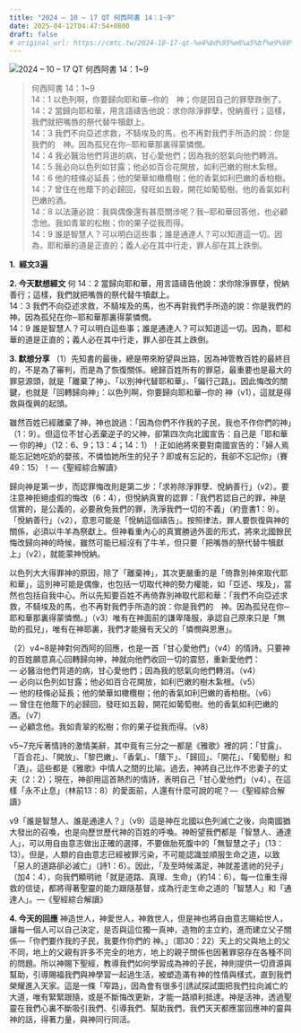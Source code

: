 ```yaml
---
title: "2024 – 10 – 17 QT 何西阿書 14：1~9"
date: 2025-04-12T04:47:54+0800
draft: false
# original_url: https://cmtc.tw/2024-10-17-qt-%e4%bd%95%e8%a5%bf%e9%98%bf%e6%9b%b8-14%ef%bc%9a19
---
```


![2024 – 10 – 17 QT 何西阿書 14：1\~9](/images/qt.jpg  "2024 – 10 – 17 QT 何西阿書 14：1\~9")

> 何西阿書 14：1\~9  
> 14：1 以色列啊，你要歸向耶和華─你的　神；你是因自己的罪孽跌倒了。  
> 14：2 當歸向耶和華，用言語禱告他說：求你除淨罪孽，悅納善行；這樣，我們就把嘴唇的祭代替牛犢獻上。  
> 14：3 我們不向亞述求救，不騎埃及的馬，也不再對我們手所造的說：你是我們的　神。因為孤兒在你─耶和華那裏得蒙憐憫。  
> 14：4 我必醫治他們背道的病，甘心愛他們；因為我的怒氣向他們轉消。  
> 14：5 我必向以色列如甘露；他必如百合花開放，如利巴嫩的樹木紮根。  
> 14：6 他的枝條必延長；他的榮華如橄欖樹；他的香氣如利巴嫩的香柏樹。  
> 14：7 曾住在他蔭下的必歸回，發旺如五穀，開花如葡萄樹。他的香氣如利巴嫩的酒。  
> 14：8 以法蓮必說：我與偶像還有甚麼關涉呢？我─耶和華回答他，也必顧念他。我如青翠的松樹；你的果子從我而得。  
> 14：9 誰是智慧人？可以明白這些事；誰是通達人？可以知道這一切。因為，耶和華的道是正直的；義人必在其中行走，罪人卻在其上跌倒。

**1.  經文3遍**

**2. 今天默想經文**
何 14：2 當歸向耶和華，用言語禱告他說：求你除淨罪孽，悅納善行；這樣，我們就把嘴唇的祭代替牛犢獻上。  
14：3 我們不向亞述求救，不騎埃及的馬，也不再對我們手所造的說：你是我們的　神。因為孤兒在你─耶和華那裏得蒙憐憫。  
14：9 誰是智慧人？可以明白這些事；誰是通達人？可以知道這一切。因為，耶和華的道是正直的；義人必在其中行走，罪人卻在其上跌倒。

**3. 默想分享**
（1）先知書的最後，總是帶來盼望與出路，因為神管教百姓的最終目的，不是為了審判，而是為了恢復關係。總歸百姓所有的罪惡，最重要也是最大的罪惡源頭，就是「離棄了神」、「以別神代替耶和華」、「偏行己路」。因此悔改的關鍵，也就是「回轉歸向神」：以色列啊，你要歸向耶和華─你的 神（v1），這就是得救與復興的起頭。

雖然百姓已經離棄了神，神也說過：「因為你們不作我的子民，我也不作你們的神」（1：9）。但這位不甘心丟棄逆子的父神，卻第四次向北國宣告：自己是「耶和華— 你的神」（12：6、9；13：4；14：1）！正如祂將來要對南國宣告的：「婦人焉能忘記她吃奶的嬰孩，不憐恤她所生的兒子？即或有忘記的，我卻不忘記你」（賽49：15）！—《聖經綜合解讀》

歸向神是第一步，而認罪悔改則是第二步：「求祢除淨罪孽、悅納善行」（v2）。要注意神拒絕虛假的悔改（6：4），但悅納真實的認罪：「我們若認自己的罪，神是信實的，是公義的，必要赦免我們的罪，洗淨我們一切的不義」（約壹書1：9）。「悅納善行」（v2），意思可能是「悅納這個禱告」。按照律法，罪人要恢復與神的關係，必須以牛羊為祭獻上。但神看重內心的真實勝過外面的形式，將來北國餘民悔改歸向神的時候，雖然可能已經沒有了牛羊，但只要「把嘴唇的祭代替牛犢獻上」（v2），就能蒙神悅納。

以色列大大得罪神的原因，除了「離棄神」，其次更嚴重的是「倚靠別神來取代耶和華」，這別神可能是偶像，也包括一切取代神的勢力權能，如「亞述、埃及」，當然也包括自我中心。所以先知要百姓不再倚靠別神取代耶和華：「我們不向亞述求救，不騎埃及的馬，也不再對我們手所造的說：你是我們的　神。因為孤兒在你─耶和華那裏得蒙憐憫。」（v3）唯有在神面前的謙卑降服，承認自己原來只是「無助的孤兒」，唯有在神耶裏，我們才能擁有天父的「憐憫與恩惠」。

（2）v4\~8是神對何西阿的回應，也是一首「甘心愛他們」（v4）的情詩。只要神的百姓願意真心回轉歸向神，神就向他們收回一切的震怒，重新愛他們：  
— 必醫治他們背道的病，甘心愛他們；因為我的怒氣向他們轉消。（v4）  
— 必向以色列如甘露；他必如百合花開放，如利巴嫩的樹木紮根。（v5）  
— 他的枝條必延長；他的榮華如橄欖樹；他的香氣如利巴嫩的香柏樹。（v6）  
— 曾住在他蔭下的必歸回，發旺如五穀，開花如葡萄樹。他的香氣如利巴嫩的酒。（v7）  
— 必顧念他。我如青翠的松樹；你的果子從我而得。（v8）

v5\~7充斥著情詩的激情美辭，其中竟有三分之一都是《雅歌》裡的詞：「甘露」、「百合花」、「開放」、「黎巴嫩」、「香氣」、「蔭下」、「歸回」、「開花」、「葡萄樹」和「酒」，這些都是《雅歌》中情人之間的比喻。過去，神將自己比作不忠妻子的丈夫（2：2）；現在，神卻用這首熱烈的情詩，表明自己「甘心愛他們」（v4）。在這樣「永不止息」（林前13：8）的愛面前，人還有什麼可說的呢？—《聖經綜合解讀》

v9「誰是智慧人、誰是通達人？」（v9）這是神在北國以色列滅亡之後，向南國猶大發出的召喚，也是向歷世歷代神的百姓的呼喚。神盼望我們都是「智慧人、通達人」，可以用自由意志做出正確的選擇，不要做胎死腹中的「無智慧之子」（13：13）。但是，人類的自由意志已經被罪污染，不可能認識並順服生命之道，以致「惡人的道路卻必滅亡」（詩1：6）。因此，「及至時候滿足，神就差遣祂的兒子」（加4：4），向我們顯明祂「就是道路、真理、生命」（約14：6）。每一位重生得救的信徒，都將得著聖靈的能力跟隨基督，成為行走生命之道的「智慧人」和「通達人」。—《聖經綜合解讀》

**4. 今天的回應**
神造世人，神愛世人，神救世人，但是神也將自由意志賜給世人，讓每一個人可以自己決定，是否與這位獨一真神，造物的主立約，進而建立父子關係—「你們要作我的子民，我要作你們的 神。」（耶30：22）天上的父與地上的父不同，地上的父親有許多不完全的地方，地上的親子關係也因著罪惡存在各種不同的問題。所以神賜下聖經，教導我們如何學習成為神的子民，神則提供一切資源與幫助，引導賜福我們與神學習一起過生活，被塑造滿有神的性情與樣式，直到我們榮耀進入天家。這是一條「窄路」，因為會有很多引誘試探試圖把我們拉向滅亡的大道，唯有緊緊跟隨，或是不斷悔改更新，才能一路順利抵達。神是活神，透過聖靈在我們心裏不斷吸引我們、引導我們、幫助我們，我們天天都應當回應神的靈與神的話，得著力量，與神同行同活。
